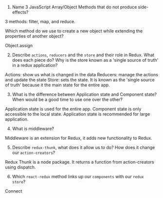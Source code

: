 1.  Name 3 JavaScript Array/Object Methods that do not produce side-effects?
    
3 methods: filter, map, and reduce.

Which method do we use to create a new object while extending the properties of another object?

Object.assign

2.  Describe `actions`, `reducers` and the `store` and their role in Redux. What does each piece do? Why is the store known as a 'single source of truth' in a redux application?

Actions: show us what is changed in the data
Reducers: manage the actions and update the state
Store: sets the state. It is known as the 'single source of truth' because it the main state for the entire app.

3.  What is the difference between Application state and Component state? When would be a good time to use one over the other?

Application state is used for the entire app. Component state is only accessible to the local state. Application state is recommended for large application.


4.  What is middleware?

Middleware is an extension for Redux, it adds new functionality to Redux.

5.  Describe `redux-thunk`, what does it allow us to do? How does it change our `action-creators`?

Redux Thunk is a node package. It returns a function from action-creators using dispatch.

6.  Which `react-redux` method links up our `components` with our `redux store`?

Connect
